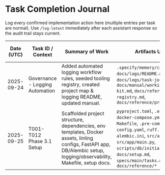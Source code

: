 # Task Completion Journal

Log every confirmed implementation action here (multiple entries per task are normal). Use `/log-latest` immediately after each assistant response so the audit trail stays current.

| Date (UTC) | Task ID / Context | Summary of Work | Artifacts Updated | Prompts / Commands Used | Verification Evidence | Follow-up Notes |
|------------|-------------------|-----------------|-------------------|-------------------------|----------------------|-----------------|
| 2025-09-24 | Governance - Logging Automation | Added automated logging workflow rules, seeded tooling registry, created project map & logging README, updated manual. | `.specify/memory/constitution.md`, `docs/logs/README.md`, `docs/logs/task-journal.md`, `docs/manual/working-with-spec-kit.md`, `docs/reference/tooling-registry.md`, `docs/reference/project-map.md` | User prompt: logging automation & conflict prevention | Documentation-only update; no executable code changed, so no tests required. | Begin using `/log-latest` after each implementation response. |
| 2025-09-25 | T001-T012 Phase 3.1 Setup | Scaffolded project structure, dependencies, env templates, Docker assets, linting configs, FastAPI app, DB/Alembic setup, logging/observability, Makefile, setup docs. | `pyproject.toml`, `.env.example`, `docker-compose.yml`, `docker/`, `Makefile`, `.pre-commit-config.yaml`, `ruff.toml`, `alembic.ini`, `src/app/core/*`, `src/app/main.py`, `scripts/db/initialize.sql`, `docs/setup.md`, `specs/main/tasks.md`, `docs/reference/*` | Task directive from implement phase (user confirmation). | `python -m compileall src` (pass). | Next: Phase 3.2 test scaffolding per tasks T013–T025. |
